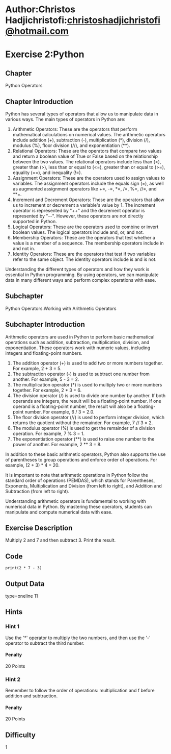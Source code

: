 # Author:Christos Hadjichristofi:christoshadjichristofi@hotmail.com

# Exercise 2:Python

## Chapter
Python Operators

## Chapter Introduction
Python has several types of operators that allow us to manipulate data in various ways. The main types of operators in Python are:

1. Arithmetic Operators: These are the operators that perform mathematical calculations on numerical values. The arithmetic operators include addition (+), subtraction (-), multiplication (*), division (/), modulus (%), floor division (//), and exponentiation (**).
2. Relational Operators: These are the operators that compare two values and return a boolean value of True or False based on the relationship between the two values. The relational operators include less than (<), greater than (>), less than or equal to (<=), greater than or equal to (>=), equality (==), and inequality (!=).
3. Assignment Operators: These are the operators used to assign values to variables. The assignment operators include the equals sign (=), as well as augmented assignment operators like +=, -=, *=, /=, %=, //=, and **=.
4. Increment and Decrement Operators: These are the operators that allow us to increment or decrement a variable's value by 1. The increment operator is represented by "++" and the decrement operator is represented by "--". However, these operators are not directly supported in Python.
5. Logical Operators: These are the operators used to combine or invert boolean values. The logical operators include and, or, and not.
6. Membership Operators: These are the operators that test whether a value is a member of a sequence. The membership operators include in and not in.
7. Identity Operators: These are the operators that test if two variables refer to the same object. The identity operators include is and is not.

Understanding the different types of operators and how they work is essential in Python programming. By using operators, we can manipulate data in many different ways and perform complex operations with ease.

## Subchapter
Python Operators:Working with Arithmetic Operators

## Subchapter Introduction
Arithmetic operators are used in Python to perform basic mathematical operations such as addition, subtraction, multiplication, division, and exponentiation. These operators work with numeric values, including integers and floating-point numbers.

1. The addition operator (+) is used to add two or more numbers together. For example, 2 + 3 = 5.
2. The subtraction operator (-) is used to subtract one number from another. For example, 5 - 3 = 2.
3. The multiplication operator (*) is used to multiply two or more numbers together. For example, 2 * 3 = 6.
4. The division operator (/) is used to divide one number by another. If both operands are integers, the result will be a floating-point number. If one operand is a floating-point number, the result will also be a floating-point number. For example, 6 / 3 = 2.0.
5. The floor division operator (//) is used to perform integer division, which returns the quotient without the remainder. For example, 7 // 3 = 2.
6. The modulus operator (%) is used to get the remainder of a division operation. For example, 7 % 3 = 1.
7. The exponentiation operator (**) is used to raise one number to the power of another. For example, 2 ** 3 = 8.

In addition to these basic arithmetic operators, Python also supports the use of parentheses to group operations and enforce order of operations. For example, (2 + 3) * 4 = 20.

It is important to note that arithmetic operations in Python follow the standard order of operations (PEMDAS), which stands for Parentheses, Exponents, Multiplication and Division (from left to right), and Addition and Subtraction (from left to right).

Understanding arithmetic operators is fundamental to working with numerical data in Python. By mastering these operators, students can manipulate and compute numerical data with ease.

## Exercise Description
Multiply 2 and 7 and then subtract 3. Print the result. 

## Code
```py3
print(2 * 7 - 3)
```

## Output Data
type=oneline
11

## Hints

### Hint 1
Use the '*' operator to multiply the two numbers, and then use the '-' operator to subtract the third number.

#### Penalty
20 Points

### Hint 2
Remember to follow the order of operations: multiplication and f before addition and subtraction.

#### Penalty
20 Points

## Difficulty
1